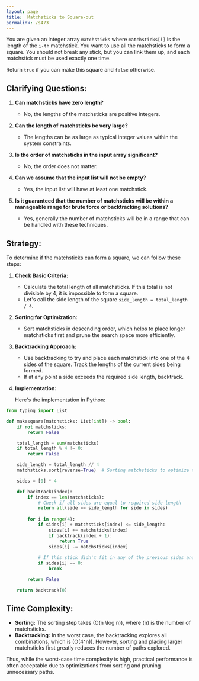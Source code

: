 ```yaml
---
layout: page
title:  Matchsticks to Square-out
permalink: /s473
---
```


You are given an integer array `matchsticks` where `matchsticks[i]` is the length of the `i-th` matchstick. You want to use all the matchsticks to form a square. You should not break any stick, but you can link them up, and each matchstick must be used exactly one time.

Return `true` if you can make this square and `false` otherwise.

## Clarifying Questions:

1. **Can matchsticks have zero length?**
   - No, the lengths of the matchsticks are positive integers.

2. **Can the length of matchsticks be very large?**
   - The lengths can be as large as typical integer values within the system constraints.

3. **Is the order of matchsticks in the input array significant?**
   - No, the order does not matter.

4. **Can we assume that the input list will not be empty?**
   - Yes, the input list will have at least one matchstick.

5. **Is it guaranteed that the number of matchsticks will be within a manageable range for brute force or backtracking solutions?**
   - Yes, generally the number of matchsticks will be in a range that can be handled with these techniques.

## Strategy:

To determine if the matchsticks can form a square, we can follow these steps:

1. **Check Basic Criteria:** 
   - Calculate the total length of all matchsticks. If this total is not divisible by 4, it is impossible to form a square.
   - Let's call the side length of the square `side_length = total_length / 4`.

2. **Sorting for Optimization:**
   - Sort matchsticks in descending order, which helps to place longer matchsticks first and prune the search space more efficiently.

3. **Backtracking Approach:**
   - Use backtracking to try and place each matchstick into one of the 4 sides of the square. Track the lengths of the current sides being formed.
   - If at any point a side exceeds the required side length, backtrack.

4. **Implementation:** 

   Here's the implementation in Python:

```python
from typing import List

def makesquare(matchsticks: List[int]) -> bool:
    if not matchsticks:
        return False

    total_length = sum(matchsticks)
    if total_length % 4 != 0:
        return False

    side_length = total_length // 4
    matchsticks.sort(reverse=True)  # Sorting matchsticks to optimize the backtracking part

    sides = [0] * 4

    def backtrack(index):
        if index == len(matchsticks):
            # Check if all sides are equal to required side length
            return all(side == side_length for side in sides)
        
        for i in range(4):
            if sides[i] + matchsticks[index] <= side_length:
                sides[i] += matchsticks[index]
                if backtrack(index + 1):
                    return True
                sides[i] -= matchsticks[index]
            
            # If this stick didn't fit in any of the previous sides and the current side is zero, no need to try further.
            if sides[i] == 0:
                break

        return False

    return backtrack(0)
```

## Time Complexity:

- **Sorting:** The sorting step takes \(O(n \log n)\), where \(n\) is the number of matchsticks.
- **Backtracking:** In the worst case, the backtracking explores all combinations, which is \(O(4^n)\). However, sorting and placing larger matchsticks first greatly reduces the number of paths explored.

Thus, while the worst-case time complexity is high, practical performance is often acceptable due to optimizations from sorting and pruning unnecessary paths.